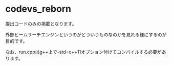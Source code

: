 # codevs_reborn

提出コードのみの掲載となります。

外部ビームサーチエンジンというのがどういうものなのかを見れる様にするのが目的です。

なお、run.cppはg++上で-std=c++11オプション付けてコンパイルする必要があります。
